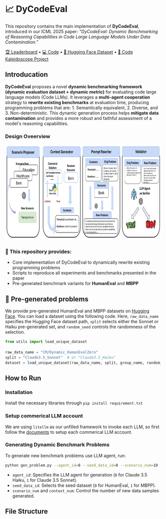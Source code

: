 # 📈 DyCodeEval

This repository contains the main implementation of **DyCodeEval**, introduced in our ICML 2025 paper:
*“DyCodeEval: Dynamic Benchmarking of Reasoning Capabilities in Code Large Language Models Under Data Contamination.”*

[🏆 Leaderboard](https://your-leaderboard-link) • [💻 Code](https://github.com/SeekingDream/DyCodeEval) • [🤗 Hugging Face Dataset](https://huggingface.co/collections/CM/dycodeeval-6858e931f4f1a0d4a29ec2e9) • [🔮 Code Kaleidoscope Project](https://github.com/your-username/DyCodeEval/tree/main/kaleidoscope)


## Introducation 

**DyCodeEval** proposes a novel **dynamic benchmarking framework (dynamic evaluation dataset + dynamic metric)** for evaluating code large language models (Code LLMs). It leverages a **multi-agent cooperation** strategy to **rewrite existing benchmarks** at evaluation time, producing programming problems that are: 1. Semantically equivalent, 2. Diverse, and 3. Non-deterministic. This dynamic generation process helps **mitigate data contamination** and provides a more robust and faithful assessment of a model's reasoning capabilities.

### Design Oveerview
<div  align="center">    
 <img src="https://github.com/SeekingDream/DyCodeEval/blob/main/resource/dycodeeval_overview.jpg" width="760" height="310" alt="Design Overview"/><br/>
</div>   

### 🔧 This repository provides:

* Core implementation of DyCodeEval to dynamically rewrite existing programming problems
* Scripts to reproduce all experiments and benchmarks presented in the paper
* Pre-generated benchmark variants for **HumanEval** and **MBPP**

##  🤗 Pre-generated problems


We provide pre-generated HumanEval and MBPP datasets on [Hugging Face](https://huggingface.co/collections/CM/dycodeeval-6858e931f4f1a0d4a29ec2e9).
You can load a dataset using the following code. Here, `raw_data_name` specifies the Hugging Face dataset path, `split` selects either the Sonnet or Haiku pre-generated set, and `random_seed` controls the randomness of the selection.

```python
from utils import load_unique_dataset

raw_data_name = "CM/Dynamic_HumanEvalZero"
split = "Claude3.5_Sonnet"  # or "Claude3.5_Haiku"
dataset = load_unique_dataset(raw_data_name, split, group_name, random_seed=random_seed)
```


## How to Run

### Installation

Install the necessary libraries through `pip install requirement.txt`

### Setup commerical LLM account

We are using `litellm` as our unfilled framework to invoke each LLM, so first follow the [documents](https://github.com/BerriAI/litellm?tab=readme-ov-file#supported-providers-docs) to setup each commerical LLM account.

### Generating Dynamic Benchmark Problems


To generate new benchmark problems use LLM agent, run:

```bash
python gen_problem.py --agent_id=0 --seed_data_id=0 --scenario_num=10 --context_num=10
```
* `agent_id`: Specifies the LLM agent for generation (`0` for Claude 3.5 Haiku, `1` for Claude 3.5 Sonnet).
* `seed_data_id`: Selects the seed dataset (`0` for HumanEval, `1` for MBPP).
* `scenario_num` and `context_num`: Control the number of new data samples generated.


## File Structure









